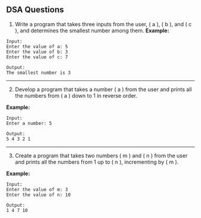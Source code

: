 ## DSA Questions

1. Write a program that takes three inputs from the user, \( a \), \( b \), and \( c \), and determines the smallest number among them.
**Example:**
```
Input:
Enter the value of a: 5
Enter the value of b: 3
Enter the value of c: 7

Output:
The smallest number is 3
```
---
2. Develop a program that takes a number \( a \) from the user and prints all the numbers from \( a \) down to 1 in reverse order.

**Example:**
```
Input:
Enter a number: 5

Output:
5 4 3 2 1
```
---
3. Create a program that takes two numbers \( m \) and \( n \) from the user and prints all the numbers from 1 up to \( n \), incrementing by \( m \).

**Example:**
```
Input:
Enter the value of m: 3
Enter the value of n: 10

Output:
1 4 7 10
```